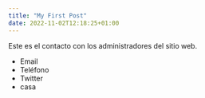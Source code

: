 ```yaml
---
title: "My First Post"
date: 2022-11-02T12:18:25+01:00
---
```


Este es el contacto con los administradores del sitio web.

- Email
- Teléfono
- Twitter
- casa